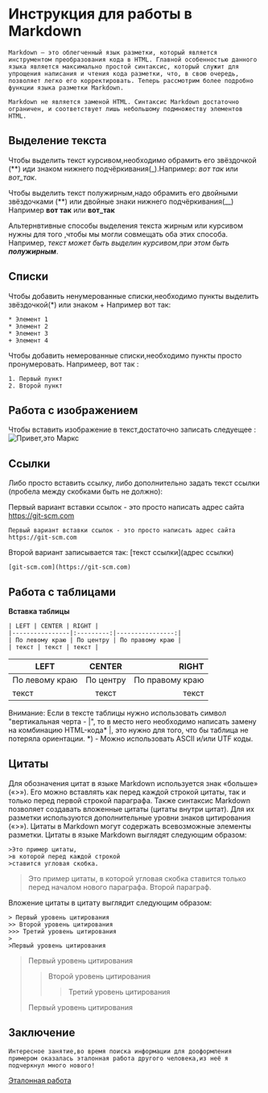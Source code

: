 # Инструкция для работы в Markdown
```
Markdown – это облегченный язык разметки, который является инструментом преобразования кода в HTML. Главной особенностью данного языка является максимально простой синтаксис, который служит для упрощения написания и чтения кода разметки, что, в свою очередь, позволяет легко его корректировать. Теперь рассмотрим более подробно функции языка разметки Markdown.

Markdown не является заменой HTML. Синтаксис Markdown достаточно ограничен, и соответствует лишь небольшому подмножеству элементов HTML.
```

## Выделение текста

Чтобы выделить текст курсивом,необходимо обрамить его звёздочкой (**) иди знаком нижнего подчёркивания(_).Например: *вот так* или _вот_так_.

Чтобы выделить текст полужирным,надо обрамить его двойными звёздочками (**) или двойные знаки нижнего подчёркивания(__)
Например **вот так** или __вот_так__

Альтернвтивные способы выделения текста жирным или курсивом нужны для того ,чтобы мы могли совмещать оба этих способа. Например,
_текст может быть выделин курсивом,при этом быть **полужирным**_.

## Списки
Чтобы добавить ненумерованные списки,необходимо пункты выделить звёздочкой(*) или знаком +
Например вот так:
```
* Элемент 1
* Элемент 2
* Элемент 3
+ Элемент 4
```
Чтобы добавить немерованные списки,необходимо пункты просто пронумеровать.
Напримеер, вот так :
```
1. Первый пункт
2. Второй пункт
```
## Работа с изображением

Чтобы вставить изображение в текст,достаточно записать следуещее :
![Привет,это Маркс](Marx.jpg)

## Ссылки

Либо просто вставить ссылку, либо дополнительно задать текст ссылки (пробела между скобками быть не должно):

Первый вариант вставки ссылок - это просто написать адрес сайта https://git-scm.com
```
Первый вариант вставки ссылок - это просто написать адрес сайта https://git-scm.com
```
Второй вариант записывается так: [текст ссылки](адрес ссылки)
```
[git-scm.com](https://git-scm.com)
```
## Работа с таблицами

____Вставка таблицы____
```
| LEFT | CENTER | RIGHT |
|----------------|:---------:|----------------:|
| По левому краю | По центру | По правому краю |
| текст | текст | текст |

```
| LEFT | CENTER | RIGHT |
|----------------|:---------:|----------------:|
| По левому краю | По центру | По правому краю |
| текст | текст | текст |

Внимание: Если в тексте таблицы нужно использовать символ "вертикальная черта - |", то в место него необходимо написать замену на комбинацию HTML-кода* &#124;, это нужно для того, что бы таблица не потеряла ориентации.
*) - Можно использовать ASCII и/или UTF коды.

## Цитаты

Для обозначения цитат в языке Markdown используется знак «больше» («>»). Его можно вставлять как перед каждой строкой цитаты, так и только перед первой строкой параграфа. Также синтаксис Markdown позволяет создавать вложенные цитаты (цитаты внутри цитат). Для их разметки используются дополнительные уровни знаков цитирования («>»). Цитаты в Markdown могут содержать всевозможные элементы разметки. Цитаты в языке Markdown выглядят следующим образом:
```
>Это пример цитаты,
>в которой перед каждой строкой
>ставится угловая скобка.
```
>Это пример цитаты,
в которой угловая скобка
ставится только перед началом нового параграфа.
>Второй параграф.

Вложение цитаты в цитату выглядит следующим образом:
```
> Первый уровень цитирования
>> Второй уровень цитирования
>>> Третий уровень цитирования
>
>Первый уровень цитирования
```
> Первый уровень цитирования
>> Второй уровень цитирования
>>> Третий уровень цитирования
>
>Первый уровень цитирования
## Заключение
```
Интересное занятие,во время поиска информации для дооформления примером оказалась эталонная работа другого человека,из неё я подчеркнул много нового!
```
[Эталонная работа](https://github.com/GnuriaN/format-README#Подсветка-кода )